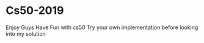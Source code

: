 # Cs50-2019
Enjoy Guys
Have Fun with cs50
Try your own implementation before looking into my solution
